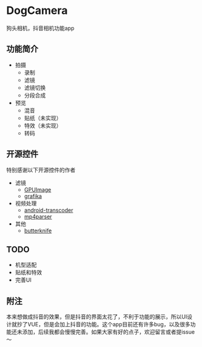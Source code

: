 # DogCamera

狗头相机，抖音相机功能app

## 功能简介

- 拍摄
    - 录制
    - 滤镜
    - 滤镜切换
    - 分段合成
- 预览
    - 混音
    - 贴纸（未实现）
    - 特效（未实现）
    - 转码
    
## 开源控件

特别感谢以下开源控件的作者

- 滤镜
    - [GPUImage](https://github.com/CyberAgent/android-gpuimage)
    - [grafika](https://github.com/google/grafika)
- 视频处理
    - [android-transcoder](https://github.com/ypresto/android-transcoder)
    - [mp4parser](https://github.com/sannies/mp4parser)
- 其他
    - [butterknife](https://github.com/JakeWharton/butterknife)
    
## TODO

- 机型适配
- 贴纸和特效
- 完善UI    
    
## 附注

本来想做成抖音的效果，但是抖音的界面太花了，不利于功能的展示，所以UI设计就抄了VUE，但是会加上抖音的功能。这个app目前还有许多bug，以及很多功能还未添加，后续我都会慢慢完善。如果大家有好的点子，欢迎留言或者提issue～    
    
